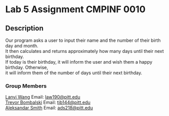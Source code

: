 # Lab 5 Assignment CMPINF 0010

## Description

Our program asks a user to input their name and the number of their birth day and month.<br>
It then calculates and returns approximately how many days until their next birthday. <br>
If today is their birthday, it will inform the user and wish them a happy birthday. Otherwise, <br>
it will inform them of the number of days until their next birthday.

### Group Members

[Lanyi Wang](https://github.com/LanyiWanggg) Email: law190@pitt.edu <br>
[Trevor Bombalski](https://github.com/tjb144) Email: tjb144@pitt.edu <br>
[Aleksandar Smith](https://github.com/alek-smith) Email: ads218@pitt.edu
